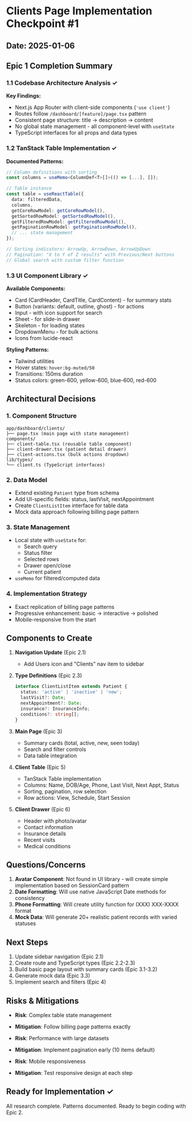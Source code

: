 # Clients Page Implementation Checkpoint #1

## Date: 2025-01-06

## Epic 1 Completion Summary

### 1.1 Codebase Architecture Analysis ✓
**Key Findings:**
- Next.js App Router with client-side components (`'use client'`)
- Routes follow `/dashboard/[feature]/page.tsx` pattern
- Consistent page structure: title → description → content
- No global state management - all component-level with `useState`
- TypeScript interfaces for all props and data types

### 1.2 TanStack Table Implementation ✓
**Documented Patterns:**
```typescript
// Column definitions with sorting
const columns = useMemo<ColumnDef<T>[]>(() => [...], []);

// Table instance
const table = useReactTable({
  data: filteredData,
  columns,
  getCoreRowModel: getCoreRowModel(),
  getSortedRowModel: getSortedRowModel(),
  getFilteredRowModel: getFilteredRowModel(),
  getPaginationRowModel: getPaginationRowModel(),
  // ... state management
});

// Sorting indicators: ArrowUp, ArrowDown, ArrowUpDown
// Pagination: "X to Y of Z results" with Previous/Next buttons
// Global search with custom filter function
```

### 1.3 UI Component Library ✓
**Available Components:**
- Card (CardHeader, CardTitle, CardContent) - for summary stats
- Button (variants: default, outline, ghost) - for actions
- Input - with icon support for search
- Sheet - for slide-in drawer
- Skeleton - for loading states
- DropdownMenu - for bulk actions
- Icons from lucide-react

**Styling Patterns:**
- Tailwind utilities
- Hover states: `hover:bg-muted/50`
- Transitions: 150ms duration
- Status colors: green-600, yellow-600, blue-600, red-600

## Architectural Decisions

### 1. Component Structure
```
app/dashboard/clients/
├── page.tsx (main page with state management)
components/
├── client-table.tsx (reusable table component)
├── client-drawer.tsx (patient detail drawer)
├── client-actions.tsx (bulk actions dropdown)
lib/types/
└── client.ts (TypeScript interfaces)
```

### 2. Data Model
- Extend existing `Patient` type from schema
- Add UI-specific fields: status, lastVisit, nextAppointment
- Create `ClientListItem` interface for table data
- Mock data approach following billing page pattern

### 3. State Management
- Local state with `useState` for:
  - Search query
  - Status filter
  - Selected rows
  - Drawer open/close
  - Current patient
- `useMemo` for filtered/computed data

### 4. Implementation Strategy
- Exact replication of billing page patterns
- Progressive enhancement: basic → interactive → polished
- Mobile-responsive from the start

## Components to Create

1. **Navigation Update** (Epic 2.1)
   - Add Users icon and "Clients" nav item to sidebar

2. **Type Definitions** (Epic 2.3)
   ```typescript
   interface ClientListItem extends Patient {
     status: 'active' | 'inactive' | 'new';
     lastVisit?: Date;
     nextAppointment?: Date;
     insurance?: InsuranceInfo;
     conditions?: string[];
   }
   ```

3. **Main Page** (Epic 3)
   - Summary cards (total, active, new, seen today)
   - Search and filter controls
   - Data table integration

4. **Client Table** (Epic 5)
   - TanStack Table implementation
   - Columns: Name, DOB/Age, Phone, Last Visit, Next Appt, Status
   - Sorting, pagination, row selection
   - Row actions: View, Schedule, Start Session

5. **Client Drawer** (Epic 6)
   - Header with photo/avatar
   - Contact information
   - Insurance details
   - Recent visits
   - Medical conditions

## Questions/Concerns

1. **Avatar Component**: Not found in UI library - will create simple implementation based on SessionCard pattern
2. **Date Formatting**: Will use native JavaScript Date methods for consistency
3. **Phone Formatting**: Will create utility function for (XXX) XXX-XXXX format
4. **Mock Data**: Will generate 20+ realistic patient records with varied statuses

## Next Steps

1. Update sidebar navigation (Epic 2.1)
2. Create route and TypeScript types (Epic 2.2-2.3)
3. Build basic page layout with summary cards (Epic 3.1-3.2)
4. Generate mock data (Epic 3.3)
5. Implement search and filters (Epic 4)

## Risks & Mitigations

- **Risk**: Complex table state management
- **Mitigation**: Follow billing page patterns exactly

- **Risk**: Performance with large datasets
- **Mitigation**: Implement pagination early (10 items default)

- **Risk**: Mobile responsiveness
- **Mitigation**: Test responsive design at each step

## Ready for Implementation ✓

All research complete. Patterns documented. Ready to begin coding with Epic 2.
